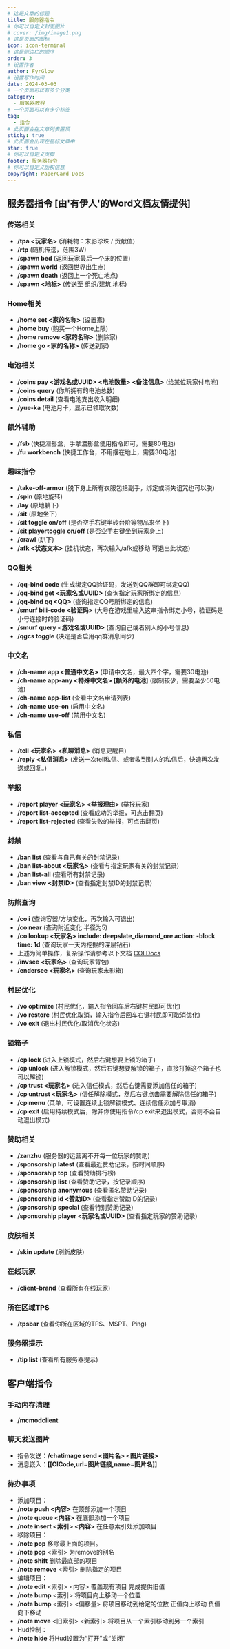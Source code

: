 ```yaml
---
# 这是文章的标题
title: 服务器指令
# 你可以自定义封面图片
# cover: /img/image1.png
# 这是页面的图标
icon: icon-terminal
# 这是侧边栏的顺序
order: 3
# 设置作者
author: FyrGlow
# 设置写作时间
date: 2024-03-03
# 一个页面可以有多个分类
category:
  - 服务器教程
# 一个页面可以有多个标签
tag:
  - 指令
# 此页面会在文章列表置顶
sticky: true
# 此页面会出现在星标文章中
star: true
# 你可以自定义页脚
footer: 服务器指令
# 你可以自定义版权信息
copyright: PaperCard Docs
---
```


## 服务器指令 [由'有伊人'的Word文档友情提供]
### 传送相关
- **/tpa <玩家名>** (消耗物：末影珍珠 / 贡献值)
- **/rtp** (随机传送，范围3W)
- **/spawn bed** (返回玩家最后一个床的位置)
- **/spawn world** (返回世界出生点)
- **/spawn death** (返回上一个死亡地点)
- **/spawn <地标>** (传送至 组织/建筑 地标)
### Home相关
- **/home set <家的名称>** (设置家)
- **/home buy** (购买一个Home上限)
- **/home remove <家的名称>** (删除家)
- **/home go <家的名称>** (传送到家)
### 电池相关
- **/coins pay <游戏名或UUID> <电池数量> <备注信息>** (给某位玩家付电池)
- **/coins query** (你所拥有的电池总数) 
- **/coins detail** (查看电池支出收入明细)
- **/yue-ka** (电池月卡，显示已领取次数)
### 额外辅助
- **/fsb** (快捷潜影盒，手拿潜影盒使用指令即可，需要80电池)
- **/fu workbench** (快捷工作台，不用摆在地上，需要30电池)
### 趣味指令
- **/take-off-armor** (脱下身上所有衣服包括副手，绑定或消失诅咒也可以脱)
- **/spin** (原地旋转)
- **/lay** (原地躺下)
- **/sit** (原地坐下)
- **/sit toggle on/off** (是否空手右键半砖台阶等物品来坐下)
- **/sit playertoggle on/off** (是否空手右键坐到玩家身上)
- **/crawl** (趴下)
- **/afk <状态文本>** (挂机状态，再次输入/afk或移动 可退出此状态)
### QQ相关
- **/qq-bind code** (生成绑定QQ验证码，发送到QQ群即可绑定QQ)
- **/qq-bind get <玩家名或UUID>** (查询指定玩家所绑定的信息)
- **/qq-bind qq &lt;QQ&gt;** (查询指定QQ号所绑定的信息)
- **/smurf bili-code <验证码>** (大号在游戏里输入这串指令绑定小号，验证码是小号连接时的验证码)
- **/smurf query <游戏名或UUID>** (查询自己或者别人的小号信息)
- **/qgcs toggle** (决定是否启用qq群消息同步)
### 中文名
- **/ch-name app <普通中文名>** (申请中文名，最大四个字，需要30电池)
- **/ch-name app-any <特殊中文名> [额外的电池]** (限制较少，需要至少50电池)
- **/ch-name app-list** (查看中文名申请列表)
- **/ch-name use-on** (启用中文名)
- **/ch-name use-off** (禁用中文名)
### 私信
- **/tell <玩家名> <私聊消息>** (消息更醒目)
- **/reply <私信消息>** (发送一次tell私信、或者收到别人的私信后，快速再次发送或回复。)
### 举报
- **/report player <玩家名> <举报理由>** (举报玩家)
- **/report list-accepted** (查看成功的举报，可点击翻页)
- **/report list-rejected** (查看失败的举报，可点击翻页)
### 封禁
- **/ban list** (查看与自己有关的封禁记录)
- **/ban list-about <玩家名>** (查看与指定玩家有关的封禁记录)
- **/ban list-all** (查看所有封禁记录)
- **/ban view <封禁ID>** (查看指定封禁ID的封禁记录)
### 防熊查询
- **/co i** (查询容器/方块变化，再次输入可退出)
- **/co near** (查询附近变化 半径为5)
- **/co lookup <玩家名> include: deepslate_diamond_ore action: -block time: 1d** (查询玩家一天内挖掘的深层钻石)
- 上述为简单操作，复杂操作请参考以下文档 [COI Docs](https://docs.coreprotect.net/commands/)
- **/invsee  <玩家名>** (查询玩家背包)
- **/endersee <玩家名>** (查询玩家末影箱)
### 村民优化
- **/vo optimize** (村民优化，输入指令回车后右键村民即可优化)
- **/vo restore** (村民优化取消，输入指令后回车右键村民即可取消优化)
- **/vo exit** (退出村民优化/取消优化状态)
### 锁箱子
- **/cp lock** (进入上锁模式，然后右键想要上锁的箱子)
- **/cp unlock** (进入解锁模式，然后右键想要解锁的箱子，直接打掉这个箱子也可以解锁)
- **/cp trust <玩家名>** (进入信任模式，然后右键需要添加信任的箱子)
- **/cp untrust <玩家名>** (信任解除模式，然后右键点击需要解除信任的箱子)
- **/cp menu** (菜单，可设置连续上锁解锁模式、连续信任添加与取消)
- **/cp exit** (启用持续模式后，除非你使用指令/cp exit来退出模式，否则不会自动退出模式)
### 赞助相关
- **/zanzhu** (服务器的运营离不开每一位玩家的赞助)
- **/sponsorship latest** (查看最近赞助记录，按时间顺序)
- **/sponsorship top** (查看赞助排行榜)
- **/sponsorship list** (查看赞助记录，按记录顺序)
- **/sponsorship anonymous** (查看匿名赞助记录)
- **/sponsorship id <赞助ID>** (查看指定赞助ID的记录)
- **/sponsorship special** (查看特别赞助记录)
- **/sponsorship player <玩家名或UUID>** (查看指定玩家的赞助记录)
### 皮肤相关
- **/skin update** (刷新皮肤)
### 在线玩家
- **/client-brand** (查看所有在线玩家)
### 所在区域TPS
- **/tpsbar** (查看你所在区域的TPS、MSPT、Ping)
### 服务器提示
- **/tip list** (查看所有服务器提示)



## 客户端指令
### 手动内存清理
- **/mcmodclient**
### 聊天发送图片
- 指令发送：**/chatimage send <图片名> <图片链接>**
- 消息嵌入：**[[CICode,url=图片链接,name=图片名]]**
### 待办事项
- 添加项目：
- **/note push <内容>** 在顶部添加一个项目
- **/note queue <内容>** 在底部添加一个项目
- **/note insert <索引> <内容>** 在任意索引处添加项目
- 移除项目：
- **/note pop** 移除最上面的项目。
- **/note pop** <索引> 为remove的别名
- **/note shift** 删除最底部的项目
- **/note remove** <索引> 删除指定的项目
- 编辑项目：
- **/note edit** <索引> <内容> 覆盖现有项目 完成提供旧值
- **/note bump** <索引> 将项目向上移动一个位置
- **/note bump** <索引> <偏移量> 将项目移动到给定的位数 正值向上移动 负值向下移动
- **/note move** <旧索引> <新索引> 将项目从一个索引移动到另一个索引
- Hud控制：
- **/note hide** 将Hud设置为“打开”或“关闭”